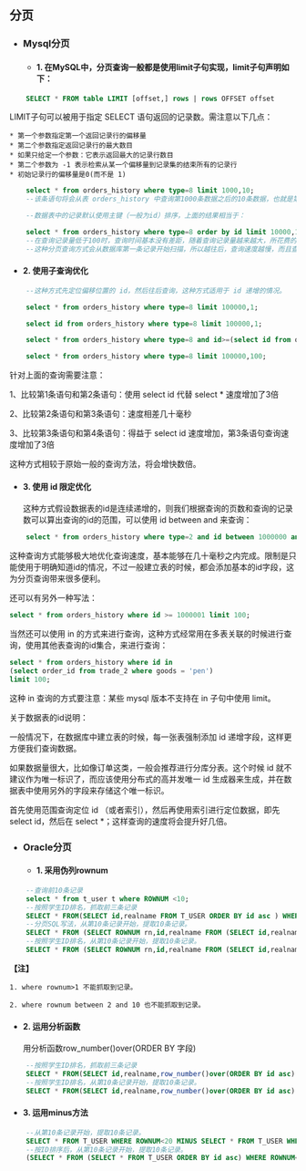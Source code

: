 ## 分页
* ### Mysql分页
  * #### 1. 在MySQL中，分页查询一般都是使用limit子句实现，limit子句声明如下：
```sql
    SELECT * FROM table LIMIT [offset,] rows | rows OFFSET offset
```

LIMIT子句可以被用于指定 SELECT 语句返回的记录数。需注意以下几点：

    * 第一个参数指定第一个返回记录行的偏移量
    * 第二个参数指定返回记录行的最大数目
    * 如果只给定一个参数：它表示返回最大的记录行数目
    * 第二个参数为 -1 表示检索从某一个偏移量到记录集的结束所有的记录行
    * 初始记录行的偏移量是0(而不是 1)
```sql
    select * from orders_history where type=8 limit 1000,10;
    --该条语句将会从表 orders_history 中查询第1000条数据之后的10条数据，也就是第1001条到第1010条数据。

    --数据表中的记录默认使用主键（一般为id）排序，上面的结果相当于：

    select * from orders_history where type=8 order by id limit 10000,10;
    --在查询记录量低于100时，查询时间基本没有差距，随着查询记录量越来越大，所花费的时间也会越来越多。
    --这种分页查询方式会从数据库第一条记录开始扫描，所以越往后，查询速度越慢，而且查询的数据越多，也会拖慢总查询速度
```
  * #### 2. 使用子查询优化
```sql
    --这种方式先定位偏移位置的 id，然后往后查询，这种方式适用于 id 递增的情况。

    select * from orders_history where type=8 limit 100000,1;

    select id from orders_history where type=8 limit 100000,1;

    select * from orders_history where type=8 and id>=(select id from orders_history where type=8 limit 100000,1) limit 100;

    select * from orders_history where type=8 limit 100000,100;
```

针对上面的查询需要注意：

1、比较第1条语句和第2条语句：使用 select id 代替 select * 速度增加了3倍

2、比较第2条语句和第3条语句：速度相差几十毫秒

3、比较第3条语句和第4条语句：得益于 select id 速度增加，第3条语句查询速度增加了3倍

这种方式相较于原始一般的查询方法，将会增快数倍。
  * #### 3. 使用 id 限定优化

    这种方式假设数据表的id是连续递增的，则我们根据查询的页数和查询的记录数可以算出查询的id的范围，可以使用 id between and 来查询：
```sql
    select * from orders_history where type=2 and id between 1000000 and 1000100 limit 100;
```

这种查询方式能够极大地优化查询速度，基本能够在几十毫秒之内完成。限制是只能使用于明确知道id的情况，不过一般建立表的时候，都会添加基本的id字段，这为分页查询带来很多便利。

还可以有另外一种写法：
```sql
select * from orders_history where id >= 1000001 limit 100;
```
当然还可以使用 in 的方式来进行查询，这种方式经常用在多表关联的时候进行查询，使用其他表查询的id集合，来进行查询：
```sql
select * from orders_history where id in
(select order_id from trade_2 where goods = 'pen')
limit 100;
```
这种 in 查询的方式要注意：某些 mysql 版本不支持在 in 子句中使用 limit。

关于数据表的id说明：

一般情况下，在数据库中建立表的时候，每一张表强制添加 id 递增字段，这样更方便我们查询数据。

如果数据量很大，比如像订单这类，一般会推荐进行分库分表。这个时候 id 就不建议作为唯一标识了，而应该使用分布式的高并发唯一 id 生成器来生成，并在数据表中使用另外的字段来存储这个唯一标识。

首先使用范围查询定位 id （或者索引），然后再使用索引进行定位数据，即先 select id，然后在 select *；这样查询的速度将会提升好几倍。
* ### Oracle分页
  * #### 1. 采用伪列rownum
```SQl
    --查询前10条记录
    select * from t_user t where ROWNUM <10;
    --按照学生ID排名，抓取前三条记录
    SELECT * FROM(SELECT id,realname FROM T_USER ORDER BY id asc ) WHERE ROWNUM <=3
    --分页SQL写法，从第10条记录开始，提取10条记录。
    SELECT * FROM (SELECT ROWNUM rn,id,realname FROM (SELECT id,realname FROM T_USER)WHERE ROWNUM<=20) t2 WHERE T2.rn >=10;
    --按照学生ID排名，从第10条记录开始，提取10条记录。
    SELECT * FROM (SELECT ROWNUM rn,id,realname FROM (SELECT id,realname FROM T_USER ORDER BY id asc)WHERE ROWNUM<=20) t2 WHERE T2.rn >=10;

```
**【注】**

    1. where rownum>1 不能抓取到记录。
   
    2. where rownum between 2 and 10 也不能抓取到记录。
  * #### 2. 运用分析函数
    用分析函数row_number()over(ORDER BY 字段)
```Sql
    --按照学生ID排名，抓取前三条记录
    SELECT * FROM(SELECT id,realname,row_number()over(ORDER BY id asc) rn FROM T_USER)WHERE rn <=3
    --按照学生ID排名，从第10条记录开始，提取10条记录。
    SELECT * FROM(SELECT id,realname,row_number()over(ORDER BY id asc) rn FROM T_USER)WHERE rn BETWEEN 10 AND 20
```
  * #### 3. 运用minus方法
```sql
    --从第10条记录开始，提取10条记录。
    SELECT * FROM T_USER WHERE ROWNUM<20 MINUS SELECT * FROM T_USER WHERE ROWNUM<10;
    --按ID排序后，从第10条记录开始，提取10条记录。
    (SELECT * FROM (SELECT * FROM T_USER ORDER BY id asc) WHERE ROWNUM<20)  MINUS( SELECT * FROM (SELECT * FROM T_USER ORDER BY id asc) WHERE ROWNUM<10);
```